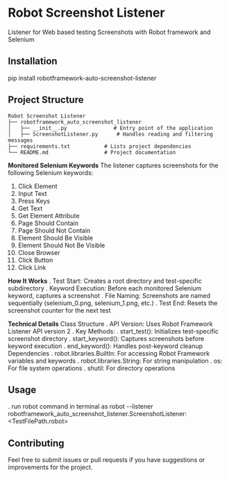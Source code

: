 # Robot Screenshot Listener

Listener for Web based testing Screenshots with Robot framework and Selenium 

## Installation
pip install robotframework-auto-screenshot-listener

## Project Structure

```
Robot Screenshot Listener
├── robotframework_auto_screenshot_listener
│   ├── __init__.py               # Entry point of the application
│   ├── ScreenshotListener.py      # Handles reading and filtering messages
├── requirements.txt           # Lists project dependencies
└── README.md                  # Project documentation
```

**Monitored Selenium Keywords**
   The listener captures screenshots for the following Selenium keywords:
   
   1. Click Element
   2. Input Text
   3. Press Keys
   4. Get Text
   5. Get Element Attribute
   6. Page Should Contain
   7. Page Should Not Contain
   8. Element Should Be Visible
   9. Element Should Not Be Visible
   10. Close Browser
   11. Click Button
   12. Click Link

**How It Works**
   . Test Start: Creates a root directory and test-specific subdirectory
   . Keyword Execution: Before each monitored Selenium keyword, captures a screenshot
   . File Naming: Screenshots are named sequentially (selenium_0.png, selenium_1.png, etc.)
   . Test End: Resets the screenshot counter for the next test

**Technical Details**
Class Structure
   . API Version: Uses Robot Framework Listener API version 2
   . Key Methods:
      . start_test(): Initializes test-specific screenshot directory
      . start_keyword(): Captures screenshots before keyword execution
      . end_keyword(): Handles post-keyword cleanup
Dependencies
   . robot.libraries.BuiltIn: For accessing Robot Framework variables and keywords
   . robot.libraries.String: For string manipulation
   . os: For file system operations
   . shutil: For directory operations



## Usage

   . run robot command in terminal as robot --listener robotframework_auto_screenshot_listener.ScreenshotListener:<ScreenshotDirectory> <TestFilePath.robot>

## Contributing

Feel free to submit issues or pull requests if you have suggestions or improvements for the project.

